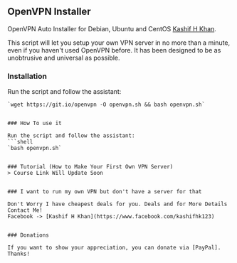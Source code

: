 ## OpenVPN Installer
OpenVPN Auto Installer for Debian, Ubuntu and CentOS [Kashif H Khan](https://www.facebook.com/kashifhk123).

This script will let you setup your own VPN server in no more than a minute, even if you haven't used OpenVPN before. It has been designed to be as unobtrusive and universal as possible.

### Installation

Run the script and follow the assistant:
```shell
`wget https://git.io/openvpn -O openvpn.sh && bash openvpn.sh`


### How To use it

Run the script and follow the assistant:
```shell
`bash openvpn.sh`


### Tutorial (How to Make Your First Own VPN Server)
> Course Link Will Update Soon


### I want to run my own VPN but don't have a server for that

Don't Worry I have cheapest deals for you. Deals and for More Details Contact Me!
Facebook -> [Kashif H Khan](https://www.facebook.com/kashifhk123)


### Donations

If you want to show your appreciation, you can donate via [PayPal]. Thanks!
